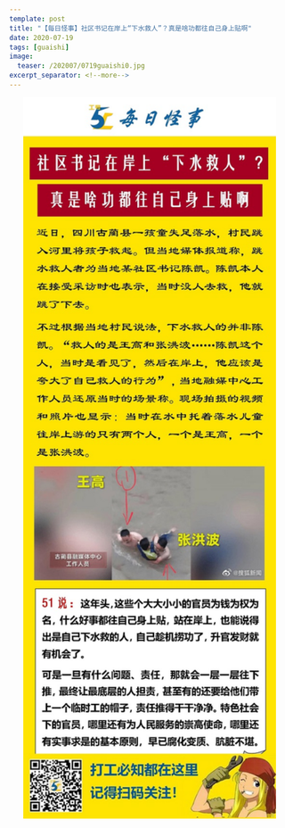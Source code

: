 ```yaml
---
template: post
title: "【每日怪事】社区书记在岸上“下水救人”？真是啥功都往自己身上贴啊"
date: 2020-07-19
tags: [guaishi]
image:
  teaser: /202007/0719guaishi0.jpg
excerpt_separator: <!--more-->
---
```


<div style="text-align:center;color:grey"><img src="/images/202007/0719guaishi.jpg" width="90%"></div><br>

